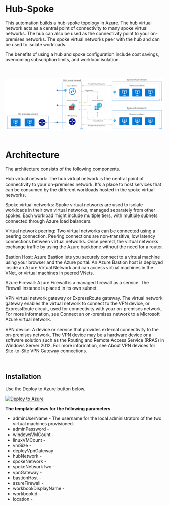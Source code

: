 # Hub-Spoke

This automation builds a hub-spoke topology in Azure. The hub virtual network acts as a central point of connectivity to many spoke virtual networks. The hub can also be used as the connectivity point to your on-premises networks. The spoke virtual networks peer with the hub and can be used to isolate workloads.

The benefits of using a hub and spoke configuration include cost savings, overcoming subscription limits, and workload isolation.

<br />
<br />

<img src=hub-spoke.png>

<br />
<br />



# Architecture
The architecture consists of the following components.

Hub virtual network: The hub virtual network is the central point of connectivity to your on-premises network. It's a place to host services that can be consumed by the different workloads hosted in the spoke virtual networks.

Spoke virtual networks: Spoke virtual networks are used to isolate workloads in their own virtual networks, managed separately from other spokes. Each workload might include multiple tiers, with multiple subnets connected through Azure load balancers.

Virtual network peering: Two virtual networks can be connected using a peering connection. Peering connections are non-transitive, low latency connections between virtual networks. Once peered, the virtual networks exchange traffic by using the Azure backbone without the need for a router.

Bastion Host: Azure Bastion lets you securely connect to a virtual machine using your browser and the Azure portal. An Azure Bastion host is deployed inside an Azure Virtual Network and can access virtual machines in the VNet, or virtual machines in peered VNets.

Azure Firewall: Azure Firewall is a managed firewall as a service. The Firewall instance is placed in its own subnet.

VPN virtual network gateway or ExpressRoute gateway. The virtual network gateway enables the virtual network to connect to the VPN device, or ExpressRoute circuit, used for connectivity with your on-premises network. For more information, see Connect an on-premises network to a Microsoft Azure virtual network.

VPN device. A device or service that provides external connectivity to the on-premises network. The VPN device may be a hardware device or a software solution such as the Routing and Remote Access Service (RRAS) in Windows Server 2012. For more information, see About VPN devices for Site-to-Site VPN Gateway connections.

<br />


## Installation

Use the Deploy to Azure button below. 

[![Deploy to Azure](https://aka.ms/deploytoazurebutton)](https://portal.azure.com/#create/Microsoft.Template/uri/https%3A%2F%2Fraw.githubusercontent.com%2FBorg-GitHub%2FHub-Spoke%2Fmain%2FTemplates%2Ftemplate.json)

**The template allows for the following parameters**
* adminUserName  - The username for the local administrators of the two virtual machines provisioned. 
* adminPassword - 
* windowsVMCount -
* linuxVMCount -
* vmSize -
* deployVpnGateway -
* hubNetwork -
* spokeNetwork -
* spokeNetworkTwo -
* vpnGateway -
* bastionHost -
* azureFirewall -
* workbookDisplayName -
* workbookId -
* location -






